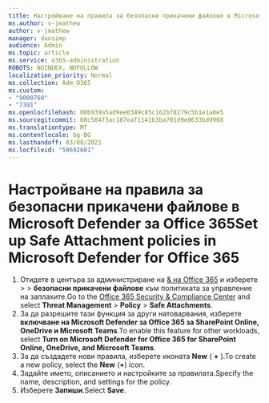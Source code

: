 ```yaml
---
title: Настройване на правила за безопасни прикачени файлове в Microsoft Defender за Office 365
ms.author: v-jmathew
author: v-jmathew
manager: dansimp
audience: Admin
ms.topic: article
ms.service: o365-administration
ROBOTS: NOINDEX, NOFOLLOW
localization_priority: Normal
ms.collection: Adm_O365
ms.custom:
- "9000760"
- "7391"
ms.openlocfilehash: 00b939a5ad9ee0349c85c162bf8279c5b1e1a0e5
ms.sourcegitcommit: 60c504f3ac187eaf1141b3ba701d9e0633bdd968
ms.translationtype: MT
ms.contentlocale: bg-BG
ms.lasthandoff: 03/08/2021
ms.locfileid: "50692601"
---
```

# <a name="set-up-safe-attachment-policies-in-microsoft-defender-for-office-365"></a><span data-ttu-id="b88d3-102">Настройване на правила за безопасни прикачени файлове в Microsoft Defender за Office 365</span><span class="sxs-lookup"><span data-stu-id="b88d3-102">Set up Safe Attachment policies in Microsoft Defender for Office 365</span></span>

1. <span data-ttu-id="b88d3-103">Отидете в центъра за администриране на [& на Office 365](https://go.microsoft.com/fwlink/p/?linkid=2077143) и изберете   >    >  **безопасни прикачени файлове** към политиката за управление на заплахите.</span><span class="sxs-lookup"><span data-stu-id="b88d3-103">Go to the [Office 365 Security & Compliance Center](https://go.microsoft.com/fwlink/p/?linkid=2077143) and select **Threat Management** > **Policy** > **Safe Attachments**.</span></span>
2. <span data-ttu-id="b88d3-104">За да разрешите тази функция за други натоварвания, изберете **включване на Microsoft Defender за Office 365 за SharePoint Online, OneDrive и Microsoft Teams**.</span><span class="sxs-lookup"><span data-stu-id="b88d3-104">To enable this feature for other workloads, select **Turn on Microsoft Defender for Office 365 for SharePoint Online, OneDrive, and Microsoft Teams**.</span></span>
3. <span data-ttu-id="b88d3-105">За да създадете нови правила, изберете иконата **New** ( **+** ).</span><span class="sxs-lookup"><span data-stu-id="b88d3-105">To create a new policy, select the **New** (**+**) icon.</span></span>
4. <span data-ttu-id="b88d3-106">Задайте името, описанието и настройките за правилата.</span><span class="sxs-lookup"><span data-stu-id="b88d3-106">Specify the name, description, and settings for the policy.</span></span>
5. <span data-ttu-id="b88d3-107">Изберете **Запиши**.</span><span class="sxs-lookup"><span data-stu-id="b88d3-107">Select **Save**.</span></span>
